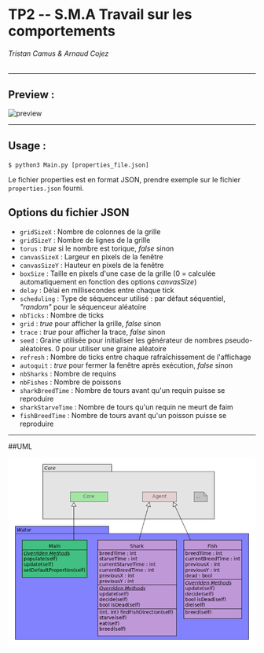 # TP2 -- S.M.A Travail sur les comportements
###### Tristan Camus & Arnaud Cojez
______________________________________________
## Preview :

![preview](preview.gif)

______________________________________________
## Usage :

`$ python3 Main.py [properties_file.json]`

Le fichier properties est en format JSON, prendre exemple sur le fichier `properties.json` fourni.

## Options du fichier JSON

- `gridSizeX` : Nombre de colonnes de la grille
- `gridSizeY` : Nombre de lignes de la grille
- `torus` : *true* si le nombre est torique, *false* sinon
- `canvasSizeX` : Largeur en pixels de la fenêtre
- `canvasSizeY` : Hauteur en pixels de la fenêtre
- `boxSize` : Taille en pixels d'une case de la grille (0 = calculée automatiquement en fonction des options *canvasSize*)
- `delay` : Délai en millisecondes entre chaque tick
- `scheduling` : Type de séquenceur utilisé : par défaut séquentiel, *"random"* pour le séquenceur aléatoire
- `nbTicks` : Nombre de ticks
- `grid` : *true* pour afficher la grille, *false* sinon
- `trace` : *true* pour afficher la trace, *false* sinon
- `seed` : Graine utilisée pour initialiser les générateur de nombres pseudo-aléatoires. 0 pour utiliser une graine aléatoire
- `refresh` : Nombre de ticks entre chaque rafraîchissement de l'affichage
- `autoquit` : *true* pour fermer la fenêtre après exécution, *false* sinon
- `nbSharks` : Nombre de requins
- `nbFishes` : Nombre de poissons
- `sharkBreedTime` : Nombre de tours avant qu'un requin puisse se reproduire
- `sharkStarveTime` : Nombre de tours qu'un requin ne meurt de faim
- `fishBreedTime` : Nombre de tours avant qu'un poisson puisse se reproduire

______________________________________________
##UML

![uml](wator.png)
